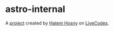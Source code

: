 # astro-internal
A [project](https://livecodes.io/#https://github.com/hatemhosny/astro-internal/tree/gh-pages/src) created by [Hatem Hosny](https://github.com/hatemhosny) on [LiveCodes](https://livecodes.io).